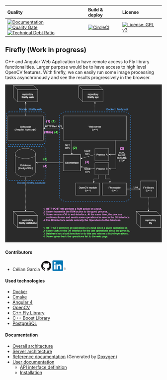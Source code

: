 | Quality | Build & deploy | License |
| :------ | :------------- | :------ |
| [![Documentation](https://codedocs.xyz/celian-garcia/firefly.svg)](https://codedocs.xyz/celian-garcia/firefly/) <br> [![Quality Gate](https://sonarcloud.io/api/project_badges/measure?project=firefly:firefly-api-sonar-runner&metric=alert_status)](https://sonarcloud.io/dashboard/index/firefly:firefly-api-sonar-runner) [![Technical Debt Ratio](https://sonarcloud.io/api/project_badges/measure?project=firefly%3Afirefly-api-sonar-runner&metric=sqale_index)](https://sonarcloud.io/dashboard/index/firefly:firefly-api-sonar-runner) | [![CircleCI](https://circleci.com/gh/celian-garcia/firefly-api.svg?style=shield)](https://circleci.com/gh/celian-garcia/firefly-api) | [![License: GPL v3](https://img.shields.io/badge/License-GPL%20v3-blue.svg)](https://www.gnu.org/licenses/gpl-3.0) |

## Firefly (Work in progress)
C++ and Angular Web Application to have remote access to Fly library functionalities.
Larger purpose would be to have access to high level OpenCV features.
With firefly, we can easily run some image processing tasks asynchronously and see the results progressively in the browser.

<img src="./docs/images/overall_arch.png" />

#### Contributors
- Célian Garcia 
[![Github Célian Garcia](./docs/images/github.png)](https://github.com/celian-garcia)
[![Linkedin Célian Garcia](./docs/images/linkedin.png)](https://www.linkedin.com/in/celiangarcia/)

#### Used technologies
- [Docker](https://www.docker.com/)
- [Cmake](https://github.com/Kitware/CMake)
- [Angular 4](https://github.com/angular/angular)
- [OpenCV](https://github.com/opencv/opencv)
- [C++ Fly Library](https://github.com/celian-garcia/fly)
- [C++ Boost Library](https://github.com/boostorg/boost)
- [PostgreSQL](http://www.postgresqlfr.org/)

#### Documentation
- [Overall architecture](../../wiki/Overall-architecture)
- [Server architecture](../../wiki/Architecture)
- [Reference documentation](../../wiki/Reference-documentation) (Generated by [Doxygen](https://github.com/doxygen/doxygen))
- [User documentation](../../wiki/User-documentation)
    - [API interface definition](../../wiki/User-documentation#api-interface-definition)
    - [Installation](../../wiki/User-documentation#installation)

